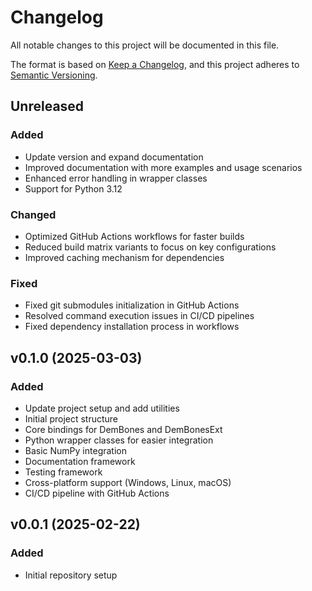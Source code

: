 # Changelog

All notable changes to this project will be documented in this file.

The format is based on [Keep a Changelog](https://keepachangelog.com/en/1.0.0/),
and this project adheres to [Semantic Versioning](https://semver.org/spec/v2.0.0.html).

## Unreleased

### Added
- Update version and expand documentation
- Improved documentation with more examples and usage scenarios
- Enhanced error handling in wrapper classes
- Support for Python 3.12

### Changed
- Optimized GitHub Actions workflows for faster builds
- Reduced build matrix variants to focus on key configurations
- Improved caching mechanism for dependencies

### Fixed
- Fixed git submodules initialization in GitHub Actions
- Resolved command execution issues in CI/CD pipelines
- Fixed dependency installation process in workflows

## v0.1.0 (2025-03-03)

### Added
- Update project setup and add utilities
- Initial project structure
- Core bindings for DemBones and DemBonesExt
- Python wrapper classes for easier integration
- Basic NumPy integration
- Documentation framework
- Testing framework
- Cross-platform support (Windows, Linux, macOS)
- CI/CD pipeline with GitHub Actions

## v0.0.1 (2025-02-22)

### Added
- Initial repository setup
